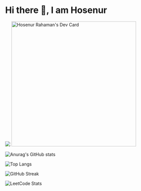 # Hi there 👋, I am Hosenur

![](https://komarev.com/ghpvc/?username=HOSENUR&style=for-the-badge)
<a href="https://app.daily.dev/hosenur"><img src="https://api.daily.dev/devcards/1d549059c1ad4266bfe20a7235e758a3.png?r=eyh" width="400" alt="Hosenur Rahaman's Dev Card"/></a>

<!-- ![](https://img.shields.io/github/followers/HOSENUR?style=for-the-badge&label=GITHUB&logo=GITHUB)

![Twitter Follow](https://img.shields.io/twitter/follow/hosenurdev?color=blue&label=TWITTER&style=for-the-badge&logo=TWITTER) -->
![Anurag's GitHub stats](https://github-readme-stats.vercel.app/api?username=HOSENUR&show_icons=true&theme=nord&hide_border=true)

![Top Langs](https://github-readme-stats.vercel.app/api/top-langs/?username=HOSENUR&layout=compact&theme=nord&hide_border=true)

![GitHub Streak](https://github-readme-streak-stats.herokuapp.com?user=HOSENUR&theme=nord&hide_border=true)

![LeetCode Stats](https://leetcard.jacoblin.cool/hosenur?theme=nord&font=Comic%20Neue&ext=activity)

